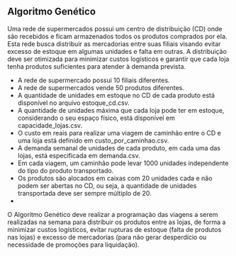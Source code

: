 ## Algoritmo Genético
Uma rede de supermercados possui um centro de distribuição (CD) onde são recebidos e ficam armazenados todos os produtos comprados por ela. Esta rede busca distribuir as mercadorias entre suas filiais visando evitar excesso de estoque em algumas unidades e falta em outras. A distribuição deve ser otimizada para minimizar custos logísticos e garantir que cada loja tenha produtos suficientes para atender à demanda prevista.
- A rede de supermercado possui 10 filiais diferentes.
- A rede de supermercados vende 50 produtos diferentes.
- A quantidade de unidades em estoque no CD de cada produto está disponível no arquivo estoque_cd.csv.
- A quantidade de unidades máxima que cada loja pode ter em estoque, considerando o seu espaço físico, está disponível em capacidade_lojas.csv.
- O custo em reais para realizar uma viagem de caminhão entre o CD e uma loja está definido em custo_por_caminhao.csv.
- A demanda semanal de unidades de cada produto, em cada uma das lojas, está especificada em demanda.csv.
- Em cada viagem, um caminhão pode levar 1000 unidades independente do tipo do produto transportado.
- Os produtos são alocados em caixas com 20 unidades cada e não podem ser abertas no CD, ou seja, a quantidade de unidades transportada deve ser sempre múltiplo de 20.
- 
O Algoritmo Genético deve realizar a programação das viagens a serem realizadas na semana para distribuir os produtos entre as lojas, de forma a minimizar custos logísticos, evitar rupturas de estoque (falta de produtos nas lojas) e excesso de mercadorias (para não gerar desperdício ou necessidade de promoções para liquidação).
